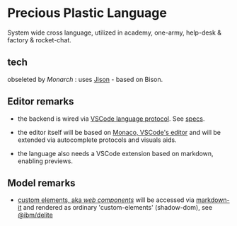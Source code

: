 # Precious Plastic Language

System wide cross language, utilized in academy, one-army, help-desk &amp; factory & rocket-chat.

## tech

obseleted by *Monarch* : uses [Jison](http://zaa.ch/jison/docs/#specifying-a-language) - based on Bison.

## Editor remarks

- the backend is wired via [VSCode language protocol](https://code.visualstudio.com/blogs/2016/06/27/common-language-protocol). See [specs](https://github.com/Microsoft/language-server-protocol).

- the editor itself will be based on [Monaco, VSCode's editor](https://microsoft.github.io/monaco-editor/monarch.html) and will be extended via autocomplete protocols
and visuals aids.

- the language also needs a VSCode extension based on markdown, enabling previews.

##  Model remarks

- [custom elements, aka *web components*](https://developer.mozilla.org/en-US/docs/Web/Web_Components/Using_custom_elements) will be accessed via [markdown-it](https://github.com/markdown-it/markdown-it) and rendered as ordinary 'custom-elements' (shadow-dom), see [@ibm/delite](https://github.com/ibm-js/delite)

